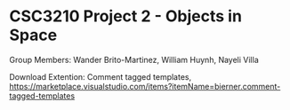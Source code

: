 # CSC3210 Project 2 - Objects in Space

Group Members: Wander Brito-Martinez, William Huynh, Nayeli Villa

<!-- [Kanban Board](https://trello.com/b/CePXuQUr/csc3210britohuynhvilla2) -->

<!-- ## Instructions -->
Download Extention: Comment tagged templates, https://marketplace.visualstudio.com/items?itemName=bierner.comment-tagged-templates
